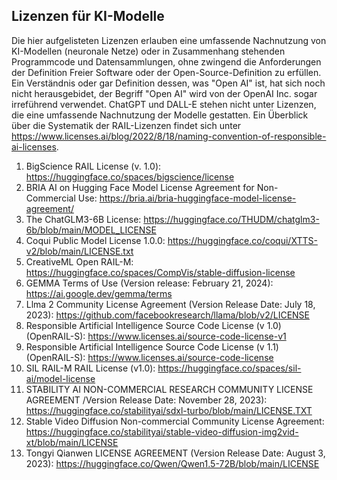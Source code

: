 ## Lizenzen für KI-Modelle

Die hier aufgelisteten Lizenzen erlauben eine umfassende Nachnutzung von KI-Modellen (neuronale Netze) oder in Zusammenhang stehenden Programmcode und Datensammlungen, ohne zwingend die Anforderungen der Definition Freier Software oder der Open-Source-Definition zu erfüllen. 
Ein Verständnis oder gar Definition dessen, was "Open AI" ist, hat sich noch nicht herausgebidet, der Begriff "Open AI" wird von der OpenAI Inc. sogar irreführend verwendet. ChatGPT und DALL-E stehen nicht unter Lizenzen, die eine umfassende Nachnutzung der Modelle gestatten. 
Ein Überblick über die Systematik der RAIL-Lizenzen findet sich unter https://www.licenses.ai/blog/2022/8/18/naming-convention-of-responsible-ai-licenses.

1. BigScience RAIL License (v. 1.0): https://huggingface.co/spaces/bigscience/license
1. BRIA AI on Hugging Face Model License Agreement for Non-Commercial Use: https://bria.ai/bria-huggingface-model-license-agreement/
1. The ChatGLM3-6B License: https://huggingface.co/THUDM/chatglm3-6b/blob/main/MODEL_LICENSE
1. Coqui Public Model License 1.0.0: https://huggingface.co/coqui/XTTS-v2/blob/main/LICENSE.txt
1. CreativeML Open RAIL-M: https://huggingface.co/spaces/CompVis/stable-diffusion-license
1. GEMMA Terms of Use (Version release: February 21, 2024): https://ai.google.dev/gemma/terms 
1. Llma 2 Community License Agreement (Version Release Date: July 18, 2023): https://github.com/facebookresearch/llama/blob/v2/LICENSE
1. Responsible Artificial Intelligence Source Code License (v 1.0) (OpenRAIL-S): https://www.licenses.ai/source-code-license-v1 
1. Responsible Artificial Intelligence Source Code License (v 1.1) (OpenRAIL-S): https://www.licenses.ai/source-code-license
1. SIL RAIL-M RAIL License (v1.0): https://huggingface.co/spaces/sil-ai/model-license
1. STABILITY AI NON-COMMERCIAL RESEARCH COMMUNITY LICENSE AGREEMENT /Version Release Date: November 28, 2023): https://huggingface.co/stabilityai/sdxl-turbo/blob/main/LICENSE.TXT
1. Stable Video Diffusion Non-commercial Community License Agreement: https://huggingface.co/stabilityai/stable-video-diffusion-img2vid-xt/blob/main/LICENSE
1. Tongyi Qianwen LICENSE AGREEMENT (Version Release Date: August 3, 2023): https://huggingface.co/Qwen/Qwen1.5-72B/blob/main/LICENSE

